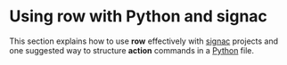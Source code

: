 # Using row with Python and signac

This section explains how to use **row** effectively with [signac](signac.md) projects
and one suggested way to structure **action** commands in a [Python](actions.md) file.
